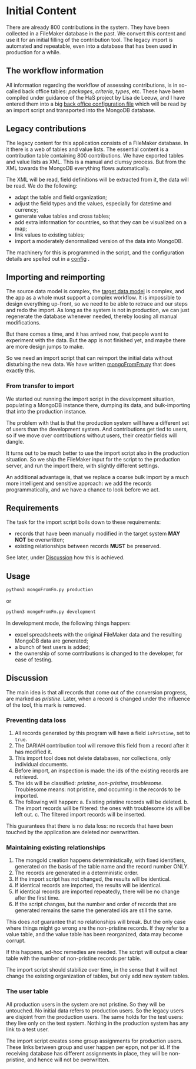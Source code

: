 # Initial Content

There are already 800 contributions in the system. They have been collected in a
FileMaker database in the past. We convert this content and use it for an
initial filling of the contribution tool. The legacy import is automated and
repeatable, even into a database that has been used in production for a while.

## The workflow information

All information regarding the workflow of assessing contributions, is in
so-called back office tables: *packages*, *criteria*, *types*, etc. These have
been compiled under guidance of the HaS project by Lisa de Leeuw, and I have
entered them into a big
[back office configuration file]({{staticBase}}/tools/backoffice.yaml)
which will be read by an import script and transported into the MongoDB
database.

## Legacy contributions

The legacy content for this application consists of a FileMaker database. In it
there is a web of tables and value lists. The essential content is a
contribution table containing 800 contributions. We have exported tables and
value lists as XML. This is a manual and clumsy process. But from the XML
towards the MongoDB everything flows automatically.

The XML will be read, field definitions will be extracted from it, the data will
be read. We do the following:

*   adapt the table and field organization;
*   adjust the field types and the values, especially for datetime and currency;
*   generate value tables and cross tables;
*   add extra information for countries, so that they can be visualized on a map;
*   link values to existing tables;
*   import a moderately denormalized version of the data into MongoDB.

The machinery for this is programmed in the script, and the configuration
details are spelled out in a
[config]({{staticBase}}/tools/config.yaml)
.

## Importing and reimporting

The source data model is complex, the
[target data model](../Concepts/Model.md)
is complex, and
the app as a whole must support a complex workflow. It is impossible to design
everything up-front, so we need to be able to retrace and our steps and redo the
import. As long as the system is not in production, we can just regenerate the
database whenever needed, thereby loosing all manual modifications.

But there comes a time, and it has arrived now, that people want to experiment
with the data. But the app is not finished yet, and maybe there are more design
jumps to make.

So we need an import script that can reimport the initial data without
disturbing the new data. We have written
[mongoFromFm.py]({{staticBase}}/tools/mongoFromFm.py)
that does exactly
this.

### From transfer to import

We started out running the import script in the development situation,
populating a MongoDB instance there, dumping its data, and bulk-importing that
into the production instance.

The problem with that is that the production system will have a different set of
users than the development system. And contributions get tied to users, so if we
move over contributions without users, their creator fields will dangle.

It turns out to be much better to use the import script also in the production
situation. So we ship the FileMaker input for the script to the production
server, and run the import there, with slightly different settings.

An additional advantage is, that we replace a coarse bulk import by a much more
intelligent and sensitive approach: we add the records programmatically, and we
have a chance to look before we act.

## Requirements

The task for the import script boils down to these requirements:

*   records that have been manually modified in the target system **MAY NOT** be
    overwritten;
*   existing relationships between records **MUST** be preserved.

See later, under
[Discussion](#discussion)
how this is achieved.

## Usage

```sh
python3 mongoFromFm.py production
```

or

```sh
python3 mongoFromFm.py development
```

In development mode, the following things happen:

*   excel spreadsheets with the original FileMaker data and the resulting MongoDB
    data are generated;
*   a bunch of test users is added;
*   the ownership of some contributions is changed to the developer, for ease of
    testing.

## Discussion

The main idea is that all records that come out of the conversion progress, are
marked as *pristine*. Later, when a record is changed under the influence of the
tool, this mark is removed.

### Preventing data loss

1.  All records generated by this program will have a field `isPristine`, set to
    `true`.
2.  The DARIAH contribution tool will remove this field from a record after it
    has modified it.
3.  This import tool does not delete databases, nor collections, only individual
    documents.
4.  Before import, an inspection is made: the ids of the existing records are
    retrieved.
5.  The ids will be classified: *pristine*, *non-pristine*, *troublesome*.
    Troublesome means: not pristine, *and* occurring in the records to be
    imported.
6.  The following will happen: a. Existing pristine records will be deleted. b.
    The import records will be filtered: the ones with troublesome ids will be
    left out. c. The filtered import records will be inserted.

This guarantees that there is no data loss: no records that have been touched by
the application are deleted nor overwritten.

### Maintaining existing relationships

1.  The mongoId creation happens deterministically, with fixed identifiers,
    generated on the basis of the table name and the record number ONLY.
2.  The records are generated in a deterministic order.
3.  If the import script has not changed, the results will be identical.
4.  If identical records are imported, the results will be identical.
5.  If identical records are imported repeatedly, there will be no change after
    the first time.
6.  If the script changes, but the number and order of records that are generated
    remains the same the generated ids are still the same.

This does *not* guarantee that no relationships will break. But the only case
where things might go wrong are the non-pristine records. If they refer to a
value table, and the value table has been reorganized, data may become corrupt.

If this happens, ad-hoc remedies are needed. The script will output a clear
table with the number of non-pristine records per table.

The import script should stabilize over time, in the sense that it will not
change the existing organization of tables, but only add new system tables.

### The user table

All production users in the system are not pristine. So they will be untouched.
No initial data refers to production users. So the legacy users are disjoint
from the production users. The same holds for the test users: they live only on
the test system. Nothing in the production system has any link to a test user.

The import script creates some group assignments for production users. These
links between group and user happen per eppn, not per id. If the receiving
database has different assignments in place, they will be non-pristine, and
hence will not be overwritten.

